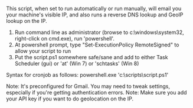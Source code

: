 This script, when set to run automatically or run manually, will email you your machine's visible IP, and also runs a reverse DNS lookup and GeoIP lookup on the IP.

1. Run command line as administrator (browse to c:\windows\system32, right-click on cmd.exe), run 'powershell'.
2. At powershell prompt, type "Set-ExecutionPolicy RemoteSigned" to allow your script to run
3. Put the script.ps1 somewhere safe/sane and add to either Task Scheduler (gui) or 'at' (Win 7) or 'schtasks' (Win 8)

Syntax for cronjob as follows: powershell.exe 'c:\scripts\script.ps1'

Note: It's preconfigured for Gmail. You may need to tweak settings, especially if you're getting authentication errors.
Note: Make sure you add your API key if you want to do geolocation on the IP.
